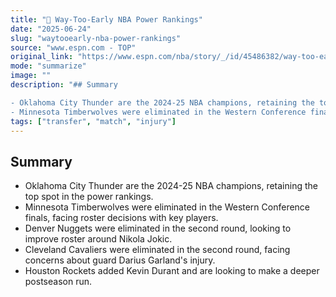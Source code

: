 ```yaml
---
title: "🔮 Way-Too-Early NBA Power Rankings"
date: "2025-06-24"
slug: "waytooearly-nba-power-rankings"
source: "www.espn.com - TOP"
original_link: "https://www.espn.com/nba/story/_/id/45486382/way-too-early-nba-power-rankings-post-finals-all-30-teams-2025-26"
mode: "summarize"
image: ""
description: "## Summary

- Oklahoma City Thunder are the 2024-25 NBA champions, retaining the top spot in the power rankings.
- Minnesota Timberwolves were eliminated in the Western Conference finals, facing roste"
tags: ["transfer", "match", "injury"]
---
```


## Summary

- Oklahoma City Thunder are the 2024-25 NBA champions, retaining the top spot in the power rankings.
- Minnesota Timberwolves were eliminated in the Western Conference finals, facing roster decisions with key players.
- Denver Nuggets were eliminated in the second round, looking to improve roster around Nikola Jokic.
- Cleveland Cavaliers were eliminated in the second round, facing concerns about guard Darius Garland's injury.
- Houston Rockets added Kevin Durant and are looking to make a deeper postseason run.
